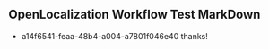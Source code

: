 ## OpenLocalization Workflow Test MarkDown
* a14f6541-feaa-48b4-a004-a7801f046e40 thanks!

<!--HONumber=Jul16_HO2-->


